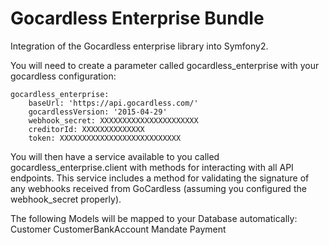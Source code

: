Gocardless Enterprise Bundle
============================

Integration of the Gocardless enterprise library into Symfony2.

You will need to create a parameter called gocardless_enterprise with your gocardless configuration:
```
gocardless_enterprise:
    baseUrl: 'https://api.gocardless.com/'
    gocardlessVersion: '2015-04-29'
    webhook_secret: XXXXXXXXXXXXXXXXXXXXXX
    creditorId: XXXXXXXXXXXXXX
    token: XXXXXXXXXXXXXXXXXXXXXXXXXXX
```

You will then have a service available to you called gocardless_enterprise.client with methods for interacting with all API endpoints.
This service includes a method for validating the signature of any webhooks received from GoCardless (assuming you configured the webhook_secret properly).

The following Models will be mapped to your Database automatically:
Customer
CustomerBankAccount
Mandate
Payment